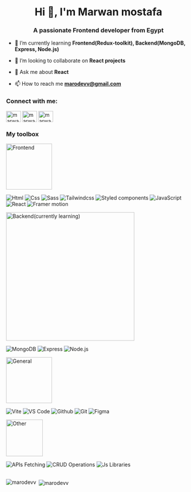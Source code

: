 <h1 align="center">Hi 👋, I'm Marwan mostafa</h1>
<h3 align="center">A passionate Frontend developer from Egypt</h3>

- 🌱 I’m currently learning **Frontend(Redux-toolkit), Backend(MongoDB, Express, Node.js)**

- 👯 I’m looking to collaborate on **React projects**

- 💬 Ask me about **React**

- 📫 How to reach me **marodevv@gmail.com**

<h3 align="left">Connect with me:</h3>
<p align="left">    
<a href="https://linkedin.com/in/marwan-mostafa-4ba111210" target="blank"><img align="center" src="https://raw.githubusercontent.com/rahuldkjain/github-profile-readme-generator/master/src/images/icons/Social/linked-in-alt.svg" alt="marwan-mostafa-4ba111210" height="30" width="40" /></a>
<a href="https://fb.com/marwanmostafa24" target="blank"><img align="center" src="https://raw.githubusercontent.com/rahuldkjain/github-profile-readme-generator/master/src/images/icons/Social/facebook.svg" alt="marwanmostafa24" height="30" width="40" /></a>
<a href="https://instagram.com/marwan_mostafa24" target="blank"><img align="center" src="https://raw.githubusercontent.com/rahuldkjain/github-profile-readme-generator/master/src/images/icons/Social/instagram.svg" alt="marwan_mostafa24" height="30" width="40" /></a>

<h3 align="left">My toolbox</h3>
<div>
  <p> 
     <img alt="Frontend" src="https://img.shields.io/badge/-Frontend-important?logo=styled-components" width="125">
  </p>
  
  <span>
     <img alt="Html" src="https://img.shields.io/badge/-Html-green?style=for-the-badge">
  </span>
  
  <span>
     <img alt="Css" src="https://img.shields.io/badge/-Css-green?style=for-the-badge">
  </span>
  
  <span>
     <img alt="Sass" src="https://img.shields.io/badge/-Sass-green?style=for-the-badge">
  </span>
  
  <span>
     <img alt="Tailwindcss" src="https://img.shields.io/badge/-Tailwindcss-green?style=for-the-badge">
  </span>
  
  <span>
     <img alt="Styled components" src="https://img.shields.io/badge/-Styled components-green?style=for-the-badge">
  </span>

  <span>
     <img alt="JavaScript" src="https://img.shields.io/badge/-JavaScript-green?style=for-the-badge">
  </span>

  <span>
     <img alt="React" src="https://img.shields.io/badge/-React-green?style=for-the-badge">
  </span>

  <span >
     <img alt="Framer motion" src="https://img.shields.io/badge/-Framer motion-green?style=for-the-badge">
  </span>

  <p>
     <img alt="Backend(currently learning)" src="https://img.shields.io/badge/-Backend(currently learning)-inactive" width="350">
  </p>
  
  <span> 
     <img alt="MongoDB" src="https://img.shields.io/badge/-MongoDB-green?style=for-the-badge">
  </span>
  
  <span>
     <img alt="Express" src="https://img.shields.io/badge/-Express-green?style=for-the-badge">
  </span>
  
  <span>
     <img alt="Node.js" src="https://img.shields.io/badge/-Node.js-green?style=for-the-badge">
  </span>

  <p>
     <img alt="General" src="https://img.shields.io/badge/-General-important"  width="125">
  </p>


  <span>
     <img alt="Vite" src="https://img.shields.io/badge/-Vite-green?style=for-the-badge">
  </span>
  
  <span>
     <img alt="VS Code" src="https://img.shields.io/badge/-VS Code-green?style=for-the-badge">
  </span>
  
  <span>
     <img alt="Github" src="https://img.shields.io/badge/-Github-green?style=for-the-badge">
  </span>
  
  <span>
     <img alt="Git" src="https://img.shields.io/badge/-Git-green?style=for-the-badge">
  </span>
  
  <span>
     <img alt="Figma" src="https://img.shields.io/badge/-Figma-green?style=for-the-badge">
  </span>

  <p>
     <img alt="Other" src="https://img.shields.io/badge/-Other-important" width="100">
  </p>
  
  <span>
     <img alt="APIs Fetching" src="https://img.shields.io/badge/-APIs Fetching-green?style=for-the-badge">
  </span>
  
  <span>
     <img alt="CRUD Operations" src="https://img.shields.io/badge/-CRUD Operations-green?style=for-the-badge">
  </span>
  
  <span>
     <img alt="Js Libraries" src="https://img.shields.io/badge/-Js Libraries-green?style=for-the-badge">
  </span>
  
</div>

<br />

<p><img align="left" src="https://github-readme-stats.vercel.app/api/top-langs?username=marodevv&show_icons=true&locale=en&layout=compact" alt="marodevv" /></p>

<p>&nbsp;<img align="center" src="https://github-readme-stats.vercel.app/api?username=marodevv&show_icons=true&locale=en" alt="marodevv" /></p>

